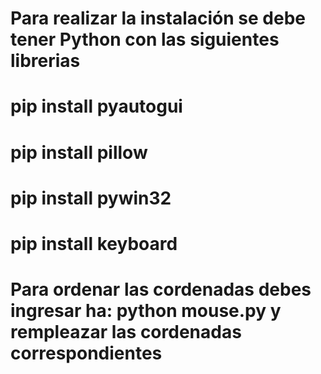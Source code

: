 # Para realizar la instalación se debe tener Python con las siguientes librerias
# pip install pyautogui
# pip install pillow
# pip install pywin32
# pip install keyboard
# Para ordenar las cordenadas debes ingresar ha: python mouse.py y rempleazar las cordenadas correspondientes
